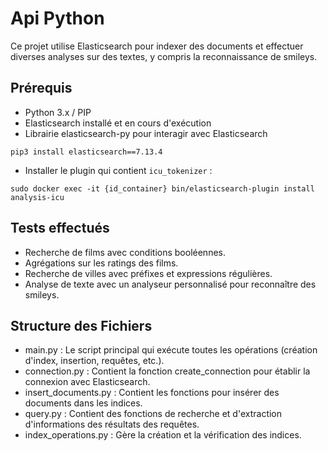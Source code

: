 # Api Python

Ce projet utilise Elasticsearch pour indexer des documents et effectuer diverses analyses sur des textes, y compris la reconnaissance de smileys.

## Prérequis
- Python 3.x / PIP
- Elasticsearch installé et en cours d'exécution
- Librairie elasticsearch-py pour interagir avec Elasticsearch
```
pip3 install elasticsearch==7.13.4
```
- Installer le plugin qui contient ```icu_tokenizer``` :

```
sudo docker exec -it {id_container} bin/elasticsearch-plugin install analysis-icu
```

## Tests effectués
- Recherche de films avec conditions booléennes.
- Agrégations sur les ratings des films.
- Recherche de villes avec préfixes et expressions régulières.
- Analyse de texte avec un analyseur personnalisé pour reconnaître des smileys.

## Structure des Fichiers
- main.py : Le script principal qui exécute toutes les opérations (création d'index, insertion, requêtes, etc.).
- connection.py : Contient la fonction create_connection pour établir la connexion avec Elasticsearch.
- insert_documents.py : Contient les fonctions pour insérer des documents dans les indices.
- query.py : Contient des fonctions de recherche et d'extraction d'informations des résultats des requêtes.
- index_operations.py : Gère la création et la vérification des indices.

